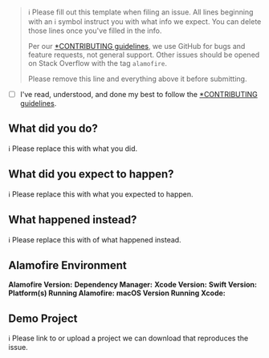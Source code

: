 > ℹ Please fill out this template when filing an issue.
> All lines beginning with an ℹ symbol instruct you with what info we expect. You can delete those lines once you've filled in the info.
>
> Per our [*CONTRIBUTING guidelines](https://github.com/Alamofire/Alamofire/blob/master/CONTRIBUTING.md), we use GitHub for
> bugs and feature requests, not general support. Other issues should be opened on Stack Overflow with the tag `alamofire`.
>
> Please remove this line and everything above it before submitting.

* [ ] I've read, understood, and done my best to follow the [*CONTRIBUTING guidelines](https://github.com/Alamofire/Alamofire/blob/master/CONTRIBUTING.md).

## What did you do?

ℹ Please replace this with what you did.  

## What did you expect to happen?

ℹ Please replace this with what you expected to happen.  

## What happened instead?

ℹ Please replace this with of what happened instead.  

## Alamofire Environment

**Alamofire Version:**
**Dependency Manager:**
**Xcode Version:**
**Swift Version:**
**Platform(s) Running Alamofire:**
**macOS Version Running Xcode:**

## Demo Project

ℹ Please link to or upload a project we can download that reproduces the issue.
